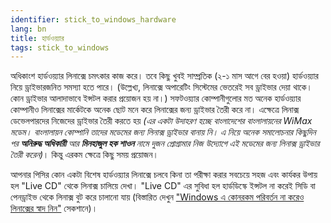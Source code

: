 ```yaml
---
identifier: stick_to_windows_hardware
lang: bn
title: হার্ডওয়্যার
tags: stick_to_windows
---
```




অধিকাংশ হার্ডওয়্যার লিনাক্সে চমৎকার কাজ করে। তবে কিছু খুবই সাম্প্রতিক (২-১ মাস আগে বের হওয়া) হার্ডওয়্যার নিয়ে ড্রাইভারজনিত সমস্যা হতে পারে। (উল্লেখ্য, লিনাক্সে অপারেটিং সিস্টেমের ভেতরেই সব ড্রাইভার দেয়া থাকে। কোন ড্রাইভার আলাদাভাবে ইন্সটল করার প্রয়োজন হয় না।) সফটওয়্যার কোম্পানীগুলোর মত অনেক হার্ডওয়্যার কোম্পানীও লিনাক্সের মার্কেটকে অনেক ছোট মনে করে লিনাক্সের জন্য ড্রাইভার তৈরী করে না। এক্ষেত্রে লিনাক্স ডেভেলপারদের নিজেদের ড্রাইভার তৈরী করতে হয় <i>(এর একটা উদাহরণ হচ্ছে বাংলাদেশের বাংলালায়নের WiMax মডেম। বাংলালায়ন কোম্পানি তাদের মডেমের জন্য লিনাক্স ড্রাইভার বানায় নি। এ নিয়ে অনেক সমালোচনার কিছুদিন পর <b>অনিরুদ্ধ অধিকারী</b> আর <b>মিনহাজুল হক শাওন</b> নামে দুজন প্রোগ্রামার নিজ উদ্যোগে এই মডেমের জন্য লিনাক্স ড্রাইভার তৈরী করেন)</i>। কিন্তু এরকম ক্ষেত্রে কিছু সময় প্রয়োজন।



আপনার পিসির কোন একটা বিশেষ হার্ডওয়্যার লিনাক্সে চলবে কিনা তা পরীক্ষা করার সবচেয়ে সহজ এবং কার্যকর উপায় হল "Live CD" থেকে লিনাক্স চালিয়ে দেখা। "Live CD" এর সুবিধা হল হার্ডডিস্কে ইন্সটল না করেই সিডি বা পেনড্রাইভ থেকে লিনাক্স বুট করে চালানো যায় (বিস্তারিত দেখুন <a href="/switch/try/index_bn.php">"Windows এ কোনরকম পরিবর্তন না করেও লিনাক্সের স্বাদ নিন"</a> সেকশানে)।


